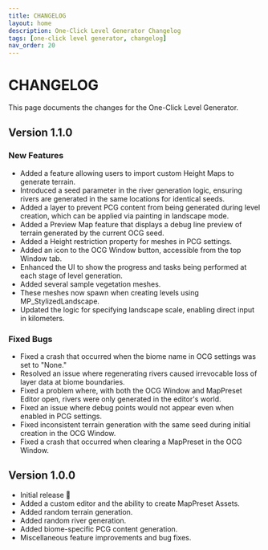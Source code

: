 ```yaml
---
title: CHANGELOG
layout: home
description: One-Click Level Generator Changelog
tags: [one-click level generator, changelog]
nav_order: 20
---
```


# CHANGELOG

This page documents the changes for the One-Click Level Generator.

## Version 1.1.0

### New Features
- Added a feature allowing users to import custom Height Maps to generate terrain.
- Introduced a seed parameter in the river generation logic, ensuring rivers are generated in the same locations for identical seeds.
- Added a layer to prevent PCG content from being generated during level creation, which can be applied via painting in landscape mode.
- Added a Preview Map feature that displays a debug line preview of terrain generated by the current OCG seed.
- Added a Height restriction property for meshes in PCG settings.
- Added an icon to the OCG Window button, accessible from the top Window tab.
- Enhanced the UI to show the progress and tasks being performed at each stage of level generation.
- Added several sample vegetation meshes.
- These meshes now spawn when creating levels using MP_StylizedLandscape.
- Updated the logic for specifying landscape scale, enabling direct input in kilometers.

### Fixed Bugs
- Fixed a crash that occurred when the biome name in OCG settings was set to "None."
- Resolved an issue where regenerating rivers caused irrevocable loss of layer data at biome boundaries.
- Fixed a problem where, with both the OCG Window and MapPreset Editor open, rivers were only generated in the editor's world.
- Fixed an issue where debug points would not appear even when enabled in PCG settings.
- Fixed inconsistent terrain generation with the same seed during initial creation in the OCG Window.
- Fixed a crash that occurred when clearing a MapPreset in the OCG Window.


## Version 1.0.0

- Initial release 🎉
- Added a custom editor and the ability to create MapPreset Assets.
- Added random terrain generation.
- Added random river generation.
- Added biome-specific PCG content generation.
- Miscellaneous feature improvements and bug fixes.
